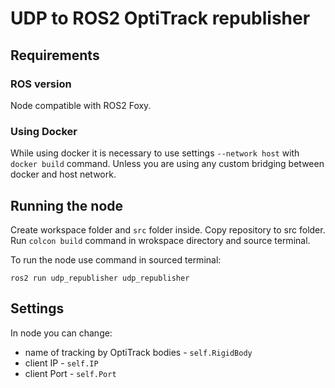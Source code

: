 # UDP to ROS2 OptiTrack republisher

## Requirements

### ROS version

Node compatible with ROS2 Foxy.

### Using Docker

While using docker it is necessary to use settings `--network host` with `docker build` command. Unless you are using any custom bridging between docker and host network.

## Running the node

Create workspace folder and `src` folder inside. Copy repository to src folder. Run `colcon build` command in wrokspace directory and source terminal.

To run the node use command in sourced terminal:

```
ros2 run udp_republisher udp_republisher
```

## Settings

In node you can change:
- name of tracking by OptiTrack bodies - `self.RigidBody` 
- client IP - `self.IP`
- client Port -  `self.Port`  